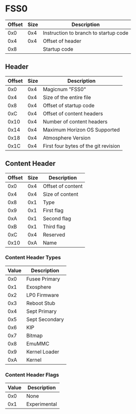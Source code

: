 # FSS0

| Offset | Size     | Description                           |
| ------ | -------- | ------------------------------------- |
| 0x0    | 0x4      | Instruction to branch to startup code |
| 0x4    | 0x4      | Offset of header                      |
| 0x8    |          | Startup code                          |

## Header

| Offset | Size  | Description                          |
| ------ | ----- | ------------------------------------ |
| 0x0    | 0x4   | Magicnum "FSS0"                      |
| 0x4    | 0x4   | Size of the entire file              |
| 0x8    | 0x4   | Offset of startup code               |
| 0xC    | 0x4   | Offset of content headers            |
| 0x10   | 0x4   | Number of content headers            |
| 0x14   | 0x4   | Maximum Horizon OS Supported         |
| 0x18   | 0x4   | Atmosphere Version                   |
| 0x1C   | 0x4   | First four bytes of the git revision | 

## Content Header

| Offset | Size  | Description       |
| ------ | ----- | ----------------- |
| 0x0    | 0x4   | Offset of content |
| 0x4    | 0x4   | Size of content   |
| 0x8    | 0x1   | Type              |
| 0x9    | 0x1   | First flag        |
| 0xA    | 0x1   | Second flag       |
| 0xB    | 0x1   | Third flag        |
| 0xC    | 0x4   | Reserved          |
| 0x10   | 0xA   | Name              |

### Content Header Types

| Value | Description    |
| ----- | -------------- |
| 0x0   | Fusee Primary  |
| 0x1   | Exosphere      |
| 0x2   | LP0 Firmware   |
| 0x3   | Reboot Stub    |
| 0x4   | Sept Primary   |
| 0x5   | Sept Secondary |
| 0x6   | KIP            |
| 0x7   | Bitmap         |
| 0x8   | EmuMMC         |
| 0x9   | Kernel Loader  |
| 0xA   | Kernel         |

### Content Header Flags

| Value | Description  |
| ----- | ------------ |
| 0x0   | None         |
| 0x1   | Experimental |
